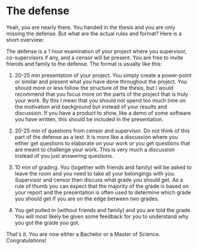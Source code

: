 # The defense

Yeah, you are nearly there. You handed in the thesis and you are only missing the defense. But what are the actual
rules and format? Here is a short overview:

The defense is a 1 hour examination of your project where you supervisor, co-supervisors if any, and a censor will
be present. You are free to invite friends and family to the defense. The format is usually like this:

1. 20-25 min presentation of your project. You simply create a power-point or similar and present what you have done
    throughout the project. You should more or less follow the structure of the thesis, but I would recommend that you
    focus more on the parts of the project that is truly your work. By this I mean that you should not spend too much
    time on the motivation and background but instead of your results and discussion. If you have a product to show,
    like a demo of some software you have written, this should be included in the presentation.

2. 20-25 min of questions from censor and supervisor. Do not think of this part of the defense as a test. It is more
    like a discussion where you either get questions to elaborate on your work or you get questions that are meant to
    challenge your work. This is very much a discussion instead of you just answering questions.

3. 10 min of grading. You (together with friends and family) will be asked to leave the room and you need to take all
    your belongings with you. Supervisor and censor then discuss what grade you should get. As a rule of thumb you can
    expect that the majority of the grade is based on your report and the presentation is often used to determine which
    grade you should get if you are on the edge between two grades.

4. You get pulled in (without friends and family) and you are told the grade. You will most likely be given some
    feedback for you to understand why you got the grade you got.

That's it. You are now either a Bachelor or a Master of Science. Congratulations!
